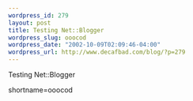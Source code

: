 ```yaml
--- 
wordpress_id: 279
layout: post
title: Testing Net::Blogger
wordpress_slug: ooocod
wordpress_date: "2002-10-09T02:09:46-04:00"
wordpress_url: http://www.decafbad.com/blog/?p=279
---
```

Testing Net::Blogger
<!--more-->
shortname=ooocod
